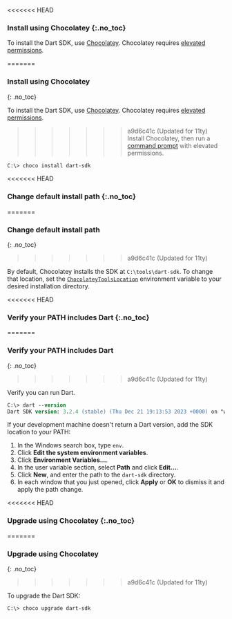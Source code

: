 <<<<<<< HEAD

### Install using Chocolatey {:.no_toc}

To install the Dart SDK, use [Chocolatey][Chocolatey].
Chocolatey requires [elevated permissions].

=======
### Install using Chocolatey
{: .no_toc}

To install the Dart SDK, use [Chocolatey][Chocolatey].
Chocolatey requires [elevated permissions].

>>>>>>> a9d6c41c (Updated for 11ty)
Install Chocolatey, then run a [command prompt] with elevated permissions.

```ps
C:\> choco install dart-sdk
```

<<<<<<< HEAD
### Change default install path {:.no_toc}
=======
### Change default install path
{: .no_toc}
>>>>>>> a9d6c41c (Updated for 11ty)

By default, Chocolatey installs the SDK at `C:\tools\dart-sdk`.
To change that location, set the [`ChocolateyToolsLocation`][]
environment variable to your desired installation directory.

<<<<<<< HEAD
### Verify your PATH includes Dart {:.no_toc}
=======
### Verify your PATH includes Dart
{: .no_toc}
>>>>>>> a9d6c41c (Updated for 11ty)

Verify you can run Dart.

```ps
C:\> dart --version
Dart SDK version: 3.2.4 (stable) (Thu Dec 21 19:13:53 2023 +0000) on "win_x64"
```

If your development machine doesn't return a Dart version,
add the SDK location to your PATH:

1. In the Windows search box, type `env`.
2. Click **Edit the system environment variables**.
3. Click **Environment Variables...**.
4. In the user variable section, select **Path** and click **Edit...**.
5. Click **New**, and enter the path to the `dart-sdk` directory.
6. In each window that you just opened,
   click **Apply** or **OK** to dismiss it and apply the path change.

<<<<<<< HEAD
### Upgrade using Chocolatey {:.no_toc}
=======
### Upgrade using Chocolatey
{: .no_toc}
>>>>>>> a9d6c41c (Updated for 11ty)

To upgrade the Dart SDK:

```ps
C:\> choco upgrade dart-sdk
```

[elevated permissions]: https://www.thewindowsclub.com/elevated-privileges-windows
[command prompt]: https://www.thewindowsclub.com/how-to-run-command-prompt-as-an-administrator
[Chocolatey]: https://chocolatey.org
[`ChocolateyToolsLocation`]: https://stackoverflow.com/questions/19752533/how-do-i-set-chocolatey-to-install-applications-onto-another-drive/68314437#68314437